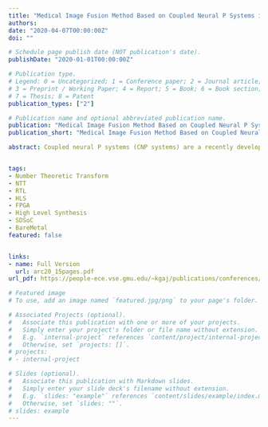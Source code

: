 ```yaml
---
title: "Medical Image Fusion Method Based on Coupled Neural P Systems in Nonsubsampled Shearlet Transform Domain"
authors:
date: "2020-04-07T00:00:00Z"
doi: ""

# Schedule page publish date (NOT publication's date).
publishDate: "2020-01-01T00:00:00Z"

# Publication type.
# Legend: 0 = Uncategorized; 1 = Conference paper; 2 = Journal article;
# 3 = Preprint / Working Paper; 4 = Report; 5 = Book; 6 = Book section;
# 7 = Thesis; 8 = Patent
publication_types: ["2"]

# Publication name and optional abbreviated publication name.
publication: "Medical Image Fusion Method Based on Coupled Neural P Systems in Nonsubsampled Shearlet Transform Domain"
publication_short: "Medical Image Fusion Method Based on Coupled Neural P Systems in Nonsubsampled Shearlet Transform Domain"

abstract: Coupled neural P systems (CNP systems) are a recently developed Turing-universal, distributed and parallel computing model, combining the mechanisms of spiking neurons and coupled neurons. This paper focuses on how to apply CNP systems to handle the fusion of multi-modality medical images and proposes a novel image fusion method. Based on two CNP systems with local topology, an image fusion framework in nonsubsampled shearlet transform (NSST) domain is designed, where the two CNP systems are used to control the fusion of low-frequency NSST coefficients. The proposed fusion method is evaluated on 20 pairs of multi-modality medical images and compared with seven previous fusion methods and two deep-learning-based fusion methods. Quantitative and qualitative experimental results demonstrate the advantage of the proposed fusion method in terms of visual quality and fusion performance.


tags:
- Number Theoretic Transform
- NTT
- RTL
- HLS
- FPGA
- High Level Synthesis
- SDSoC
- BareMetal
featured: false


links:
- name: Full Version
  url: arc20_15pages.pdf
url_pdf: https://people-ece.vse.gmu.edu/~kgaj/publications/conferences/GMU_ARC_2020_NTT.pdf

# Featured image
# To use, add an image named `featured.jpg/png` to your page's folder. 

# Associated Projects (optional).
#   Associate this publication with one or more of your projects.
#   Simply enter your project's folder or file name without extension.
#   E.g. `internal-project` references `content/project/internal-project/index.md`.
#   Otherwise, set `projects: []`.
# projects:
# - internal-project

# Slides (optional).
#   Associate this publication with Markdown slides.
#   Simply enter your slide deck's filename without extension.
#   E.g. `slides: "example"` references `content/slides/example/index.md`.
#   Otherwise, set `slides: ""`.
# slides: example
---
```


<!-- {{% alert note %}}
Click the *Slides* button above to demo Academic's Markdown slides feature.
{{% /alert %}} -->

<!-- Supplementary notes can be added here, including [code and math](https://sourcethemes.com/academic/docs/writing-markdown-latex/). -->
